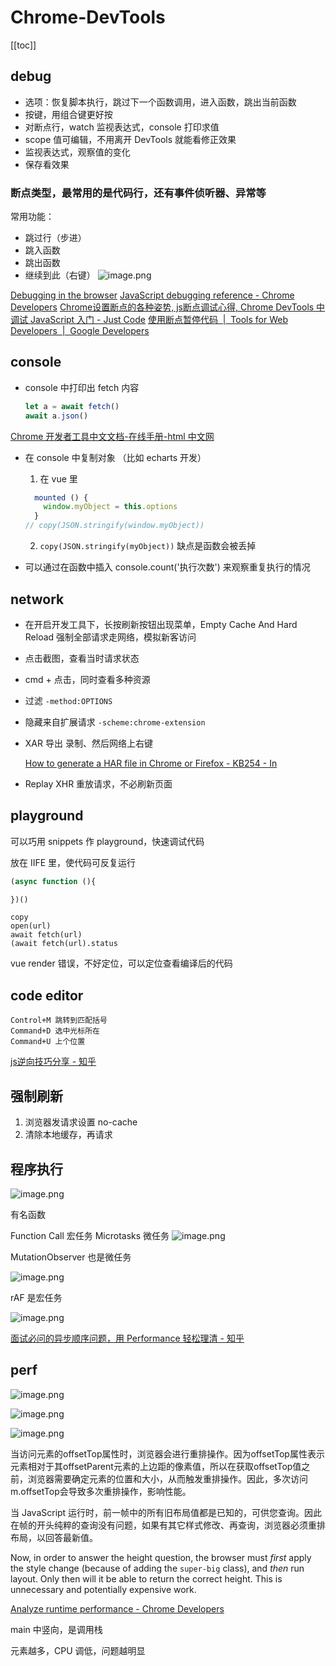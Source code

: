 # Chrome-DevTools
[[toc]]

## debug
- 选项：恢复脚本执行，跳过下一个函数调用，进入函数，跳出当前函数
- 按键，用组合键更好按
- 对断点行，watch 监视表达式，console 打印求值
- scope 值可编辑，不用离开 DevTools 就能看修正效果
- 监视表达式，观察值的变化
- 保存看效果
### 断点类型，最常用的是代码行，还有事件侦听器、异常等

  常用功能：
  - 跳过行（步进）
  - 跳入函数
  - 跳出函数
  - 继续到此（右键）
    ![image.png](https://img.oaker.bid/?url=http://ww2.sinaimg.cn/mw690/4e5d3ea7ly1gu3r6h0a0tj20ph0bugsl.jpg)

[Debugging in the browser](https://javascript.info/debugging-chrome)
[JavaScript debugging reference - Chrome Developers](https://developer.chrome.com/docs/devtools/javascript/reference/)
[Chrome设置断点的各种姿势, js断点调试心得, Chrome DevTools 中调试 JavaScript 入门 - Just Code](https://justcode.ikeepstudying.com/2018/09/chrome%25E8%25AE%25BE%25E7%25BD%25AE%25E6%2596%25AD%25E7%2582%25B9%25E7%259A%2584%25E5%2590%2584%25E7%25A7%258D%25E5%25A7%25BF%25E5%258A%25BF-js%25E6%2596%25AD%25E7%2582%25B9%25E8%25B0%2583%25E8%25AF%2595%25E5%25BF%2583%25E5%25BE%2597-chrome-devtools-%25E4%25B8%25AD%25E8%25B0%2583%25E8%25AF%2595-javascrip/)
[使用断点暂停代码  |  Tools for Web Developers  |  Google Developers](https://developers.google.com/web/tools/chrome-devtools/javascript/breakpoints?hl=zh-cn#exceptions)


## console
- console 中打印出 fetch 内容
  ```js
  let a = await fetch()
  await a.json()
  ```

[Chrome 开发者工具中文文档-在线手册-html 中文网](https://www.html.cn/doc/chrome-devtools/)

- 在 console 中复制对象 （比如 echarts 开发）

    1. 在 vue 里
    ```js
      mounted () {
        window.myObject = this.options
      }
    // copy(JSON.stringify(window.myObject))
    ```
    2. `copy(JSON.stringify(myObject))` 缺点是函数会被丢掉

- 可以通过在函数中插入 console.count('执行次数') 来观察重复执行的情况

## network
- 在开启开发工具下，长按刷新按钮出现菜单，Empty Cache And Hard Reload 强制全部请求走网络，模拟新客访问
- 点击截图，查看当时请求状态
- cmd + 点击，同时查看多种资源
- 过滤 `-method:OPTIONS`
- 隐藏来自扩展请求 `-scheme:chrome-extension`
- XAR 导出 录制、然后网络上右键 

    [How to generate a HAR file in Chrome or Firefox - KB254 - In](https://www.inflectra.com/support/knowledgebase/kb254.aspx)
- Replay XHR 重放请求，不必刷新页面

## playground
可以巧用 snippets 作 playground，快速调试代码

放在 IIFE 里，使代码可反复运行
```js
(async function (){

})()
```

```
copy
open(url)
await fetch(url)
(await fetch(url).status
```

vue render 错误，不好定位，可以定位查看编译后的代码

## code editor
```
Control+M 跳转到匹配括号
Command+D 选中光标所在
Command+U 上个位置
```

[js逆向技巧分享 - 知乎](https://zhuanlan.zhihu.com/p/108207751)

## 强制刷新
1. 浏览器发请求设置 no-cache
2. 清除本地缓存，再请求


## 程序执行
![image.png](https://img.oaker.bid/?url=http://tvax1.sinaimg.cn/mw690/4e5d3ea7ly1hau3xikctbj20nz0olagw.jpg)

有名函数

Function Call 宏任务
Microtasks 微任务
![image.png](https://img.oaker.bid/?url=http://tvax1.sinaimg.cn/mw690/4e5d3ea7ly1hau4oxee3ij20ob059myo.jpg)

MutationObserver 也是微任务

![image.png](https://img.oaker.bid/?url=http://tvax1.sinaimg.cn/large/4e5d3ea7ly1hau4qrn83pj21p40a2jvo.jpg)

rAF 是宏任务

![image.png](https://img.oaker.bid/?url=http://tvax1.sinaimg.cn/mw690/4e5d3ea7ly1hau4rsncukj21h209m79r.jpg)

[面试必问的异步顺序问题，用 Performance 轻松理清 - 知乎](https://zhuanlan.zhihu.com/p/603691968)

## perf

![image.png](https://img.oaker.bid/?url=http://tva1.sinaimg.cn/large/4e5d3ea7gy1hfoat98ujcj21vg0natv9.jpg)

![image.png](https://img.oaker.bid/?url=http://tva1.sinaimg.cn/large/4e5d3ea7gy1hfoavgmqi2j210i0ps7hz.jpg)

![image.png](https://img.oaker.bid/?url=http://tva1.sinaimg.cn/large/4e5d3ea7gy1hfob0t8j6rj21080q07hl.jpg)

当访问元素的offsetTop属性时，浏览器会进行重排操作。因为offsetTop属性表示元素相对于其offsetParent元素的上边距的像素值，所以在获取offsetTop值之前，浏览器需要确定元素的位置和大小，从而触发重排操作。因此，多次访问m.offsetTop会导致多次重排操作，影响性能。

当 JavaScript 运行时，前一帧中的所有旧布局值都是已知的，可供您查询。因此在帧的开头纯粹的查询没有问题，如果有其它样式修改、再查询，浏览器必须重排布局，以回答最新值。

Now, in order to answer the height question, the browser must _first_ apply the style change (because of adding the `super-big` class), and _then_ run layout. Only then will it be able to return the correct height. This is unnecessary and potentially expensive work.

[Analyze runtime performance - Chrome Developers](https://developer.chrome.com/docs/devtools/performance/#bonus_analyze_the_optimized_version)

main 中竖向，是调用栈

元素越多，CPU 调低，问题越明显 